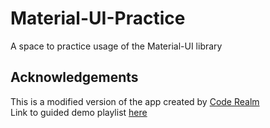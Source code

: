 # Material-UI-Practice
A space to practice usage of the Material-UI library

## Acknowledgements
This is a modified version of the app created by [Code Realm](https://www.youtube.com/channel/UCUDLFXXKG6zSA1d746rbzLQ)
<br>
Link to guided demo playlist [here](https://www.youtube.com/playlist?list=PLcCp4mjO-z98WAu4sd0eVha1g-NMfzHZk)
